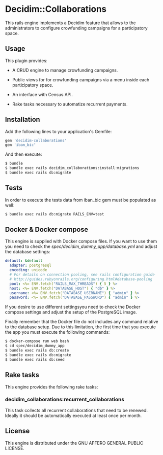 # Decidim::Collaborations
This rails engine implements a Decidim feature that allows to the administrators to
configure crowfunding campaigns for a participatory space.

## Usage

This plugin provides:

* A CRUD engine to manage crowfunding campaigns.

* Public views for for crowfunding campaigns via a menu inside each participatory space.

* An interface with Census API.

* Rake tasks necessary to automatize recurrent payments.

## Installation
Add the following lines to your application's Gemfile:

```ruby
gem 'decidim-collaborations'
gem 'iban_bic'
```

And then execute:
```bash
$ bundle
$ bundle exec rails decidim_collaborations:install:migrations
$ bundle exec rails db:migrate
```

## Tests

In order to execute the tests data from iban_bic gem must be populated as well:

```bash
$ bundle exec rails db:migrate RAILS_ENV=test
```

## Docker & Docker compose

This engine is supplied with Docker compose files. If you want to use them you need to
check the *spec/decidim_dummy_app/database.yml* and adjust the database settings:

```yaml
default: &default
  adapter: postgresql
  encoding: unicode
  # For details on connection pooling, see rails configuration guide
  # http://guides.rubyonrails.org/configuring.html#database-pooling
  pool: <%= ENV.fetch("RAILS_MAX_THREADS") { 5 } %>
  host: <%= ENV.fetch("DATABASE_HOST") { "db" } %>
  username: <%= ENV.fetch("DATABASE_USERNAME") { "admin" } %>
  password: <%= ENV.fetch("DATABASE_PASSWORD") { "admin" } %>
``` 
 
If you desire to use different settingsyou need to check the 
Docker compose settings and adjust the setup of the PostgreSQL
image.

Finally remember that the Docker file do not includes any command relative to the 
database setup. Due to this limitation, the first time that you execute
the app you must execute the following commands:

```bash
$ docker-compose run web bash
$ cd spec/decidim_dummy_app
$ bundle exec rails db:create
$ bundle exec rails db:migrate
$ bundle exec rails db:seed
```

## Rake tasks

This engine provides the following rake tasks:

### decidim_collaborations:recurrent_collaborations 

This task collects all recurrent collaborations that need to be renewed. Ideally it
should be automatically executed at least once per month.

## License
This engine is distributed under the GNU AFFERO GENERAL PUBLIC LICENSE.
